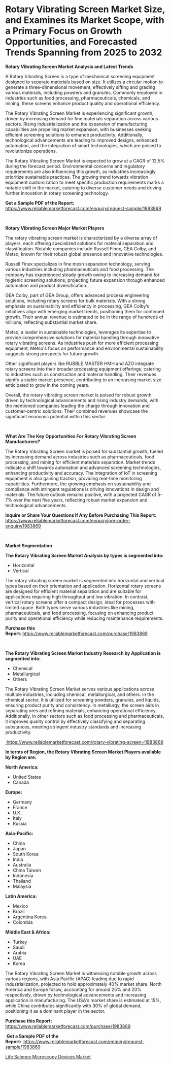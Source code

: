 <p><h1>Rotary Vibrating Screen Market Size, and Examines its Market Scope, with a Primary Focus on Growth Opportunities, and Forecasted Trends Spanning from 2025 to 2032</h1></p><p><strong>Rotary Vibrating Screen Market Analysis and Latest Trends</strong></p>
<p><p>A Rotary Vibrating Screen is a type of mechanical screening equipment designed to separate materials based on size. It utilizes a circular motion to generate a three-dimensional movement, effectively sifting and grading various materials, including powders and granules. Commonly employed in industries such as food processing, pharmaceuticals, chemicals, and mining, these screens enhance product quality and operational efficiency.</p><p>The Rotary Vibrating Screen Market is experiencing significant growth, driven by increasing demand for fine materials separation across various sectors. Rising industrialization and the expansion of manufacturing capabilities are propelling market expansion, with businesses seeking efficient screening solutions to enhance productivity. Additionally, technological advancements are leading to improved designs, enhanced automation, and the integration of smart technologies, which are poised to revolutionize operations.</p><p>The Rotary Vibrating Screen Market is expected to grow at a CAGR of 12.5% during the forecast period. Environmental concerns and regulatory requirements are also influencing this growth, as industries increasingly prioritize sustainable practices. The growing trend towards vibration equipment customization to meet specific production requirements marks a notable shift in the market, catering to diverse customer needs and driving further innovation in rotary screening technology.</p></p>
<p><strong>Get a Sample PDF of the Report:&nbsp;</strong> <a href="https://www.reliablemarketforecast.com/enquiry/request-sample/1983869?utm_campaign=2291&utm_medium=2&utm_source=Github&utm_content=ia&utm_term=20022025&utm_id=rotary-vibrating-screen">https://www.reliablemarketforecast.com/enquiry/request-sample/1983869</a></p>
<p>&nbsp;</p>
<p><strong>Rotary Vibrating Screen Major Market Players</strong></p>
<p><p>The rotary vibrating screen market is characterized by a diverse array of players, each offering specialized solutions for material separation and classification. Notable companies include Russell Finex, GEA Colby, and Metso, known for their robust global presence and innovative technologies. </p><p>Russell Finex specializes in fine mesh separation technology, serving various industries including pharmaceuticals and food processing. The company has experienced steady growth owing to increasing demand for hygienic screening solutions, projecting future expansion through enhanced automation and product diversification.</p><p>GEA Colby, part of GEA Group, offers advanced process engineering solutions, including rotary screens for bulk materials. With a strong emphasis on sustainability and efficiency in processing, GEA Colby’s initiatives align with emerging market trends, positioning them for continued growth. Their annual revenue is estimated to be in the range of hundreds of millions, reflecting substantial market share.</p><p>Metso, a leader in sustainable technologies, leverages its expertise to provide comprehensive solutions for material handling through innovative rotary vibrating screens. As industries push for more efficient processing equipment, Metso's focus on performance and environmental sustainability suggests strong prospects for future growth.</p><p>Other significant players like RUBBLE MASTER HMH and AZO integrate rotary screens into their broader processing equipment offerings, catering to industries such as construction and material handling. Their revenues signify a stable market presence, contributing to an increasing market size anticipated to grow in the coming years.</p><p>Overall, the rotary vibrating screen market is poised for robust growth driven by technological advancements and rising industry demands, with the mentioned companies leading the charge through innovation and customer-centric solutions. Their combined revenues showcase the significant economic potential within this sector.</p></p>
<p>&nbsp;</p>
<p><strong>What Are The Key Opportunities For Rotary Vibrating Screen Manufacturers?</strong></p>
<p><p>The Rotary Vibrating Screen market is poised for substantial growth, fueled by increasing demand across industries such as pharmaceuticals, food processing, and mining for efficient materials separation. Market trends indicate a shift towards automation and advanced screening technologies, enhancing productivity and accuracy. The integration of IoT in screening equipment is also gaining traction, providing real-time monitoring capabilities. Furthermore, the growing emphasis on sustainability and compliance with stringent regulations is driving innovations in design and materials. The future outlook remains positive, with a projected CAGR of 5-7% over the next five years, reflecting robust market expansion and technological advancements.</p></p>
<p><strong>Inquire or Share Your Questions If Any Before Purchasing This Report:</strong> <a href="https://www.reliablemarketforecast.com/enquiry/pre-order-enquiry/1983869?utm_campaign=2291&utm_medium=2&utm_source=Github&utm_content=ia&utm_term=20022025&utm_id=rotary-vibrating-screen">https://www.reliablemarketforecast.com/enquiry/pre-order-enquiry/1983869</a></p>
<p>&nbsp;</p>
<p><strong>Market Segmentation</strong></p>
<p><strong>The Rotary Vibrating Screen Market Analysis by types is segmented into:</strong></p>
<p><ul><li>Horizontal</li><li>Vertical</li></ul></p>
<p><p>The rotary vibrating screen market is segmented into horizontal and vertical types based on their orientation and application. Horizontal rotary screens are designed for efficient material separation and are suitable for applications requiring high throughput and low vibration. In contrast, vertical rotary screens offer a compact design, ideal for processes with limited space. Both types serve various industries like mining, pharmaceuticals, and food processing, focusing on enhancing product purity and operational efficiency while reducing maintenance requirements.</p></p>
<p><strong>Purchase this Report:&nbsp;</strong><a href="https://www.reliablemarketforecast.com/purchase/1983869?utm_campaign=2291&utm_medium=2&utm_source=Github&utm_content=ia&utm_term=20022025&utm_id=rotary-vibrating-screen">https://www.reliablemarketforecast.com/purchase/1983869</a></p>
<p>&nbsp;</p>
<p><strong>The Rotary Vibrating Screen Market Industry Research by Application is segmented into:</strong></p>
<p><ul><li>Chemical</li><li>Metallurgical</li><li>Others</li></ul></p>
<p><p>The Rotary Vibrating Screen Market serves various applications across multiple industries, including chemical, metallurgical, and others. In the chemical sector, it is utilized for screening powders, granules, and liquids, ensuring product purity and consistency. In metallurgy, the screen aids in separating ores and refining materials, enhancing operational efficiency. Additionally, in other sectors such as food processing and pharmaceuticals, it improves quality control by effectively classifying and separating substances, meeting stringent industry standards and increasing productivity.</p></p>
<p><a href="https://www.reliablemarketforecast.com/rotary-vibrating-screen-r1983869?utm_campaign=2291&utm_medium=2&utm_source=Github&utm_content=ia&utm_term=20022025&utm_id=rotary-vibrating-screen">&nbsp;https://www.reliablemarketforecast.com/rotary-vibrating-screen-r1983869</a></p>
<p><strong>In terms of Region, the Rotary Vibrating Screen Market Players available by Region are:</strong></p>
<p>
    <p> <strong> North America: </strong>
        <ul>
            <li>United States</li>
            <li>Canada</li>
        </ul>
        </p> 
    <p> <strong> Europe: </strong>
        <ul>
            <li>Germany</li>
            <li>France</li>
            <li>U.K.</li>
            <li>Italy</li>
            <li>Russia</li>
        </ul>
        </p> 
    <p> <strong> Asia-Pacific: </strong>
        <ul>
            <li>China</li>
            <li>Japan</li>
            <li>South Korea</li>
            <li>India</li>
            <li>Australia</li>
            <li>China Taiwan</li>
            <li>Indonesia</li>
            <li>Thailand</li>
            <li>Malaysia</li>
        </ul>
        </p> 
    <p> <strong> Latin America: </strong>
        <ul>
            <li>Mexico</li>
            <li>Brazil</li>
            <li>Argentina Korea</li>
            <li>Colombia</li>
        </ul>
        </p> 
    <p> <strong> Middle East & Africa: </strong>
        <ul>
            <li>Turkey</li>
            <li>Saudi</li>
            <li>Arabia</li>
            <li>UAE</li>
            <li>Korea</li>
        </ul>
    </p>
    </p>
<p><p>The Rotary Vibrating Screen Market is witnessing notable growth across various regions, with Asia Pacific (APAC) leading due to rapid industrialization, projected to hold approximately 40% market share. North America and Europe follow, accounting for around 25% and 20% respectively, driven by technological advancements and increasing application in manufacturing. The USA's market share is estimated at 15%, while China contributes significantly with 30% of global demand, positioning it as a dominant player in the sector.</p></p>
<p><strong>Purchase this Report: </strong><a href="https://www.reliablemarketforecast.com/purchase/1983869?utm_campaign=2291&utm_medium=2&utm_source=Github&utm_content=ia&utm_term=20022025&utm_id=rotary-vibrating-screen">https://www.reliablemarketforecast.com/purchase/1983869</a></p>
<p>&nbsp;<strong>Get a Sample PDF of the Report:&nbsp;&nbsp;</strong><a href="https://www.reliablemarketforecast.com/enquiry/request-sample/1983869?utm_campaign=2291&utm_medium=2&utm_source=Github&utm_content=ia&utm_term=20022025&utm_id=rotary-vibrating-screen">https://www.reliablemarketforecast.com/enquiry/request-sample/1983869</a></p>
<p><strong></strong></p>
<p><p><a href="https://github.com/rileymgdorcas/Market-Research-Report-List-1/blob/main/life-science-microscopy-devices-market.md?utm_campaign=2291&utm_medium=2&utm_source=Github&utm_content=ia&utm_term=20022025&utm_id=rotary-vibrating-screen">Life Science Microscopy Devices Market</a></p></p>